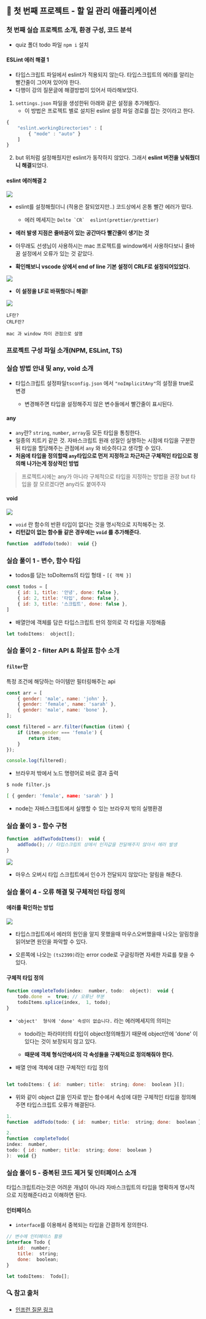 ## 📖 첫 번째 프로젝트 - 할 일 관리 애플리케이션
###  첫 번째 실습 프로젝트 소개, 환경 구성, 코드 분석
- quiz 폴더 todo 파일 ```npm i``` 설치

#### ESLint 에러 해결 1
- 타입스크립트 파일에서 eslint가 적용되지 않는다. 타입스크립트의 에러를 알리는 빨간줄이 그어져 있어야 한다.
- 다행이 강의 질문글에 해결방법이 있어서 따라해보았다.

1.  ```settings.json``` 파일을 생성한뒤 아래와 같은 설정을 추가해줬다.
	- 이 방법은 프로젝트 별로 설치된 eslint 설정 파일 경로를 잡는 것이라고 한다.

```js
{
	"eslint.workingDirectories" : [
		{ "mode" : "auto" }
	]
}
```
2. but 위처럼 설정해줬지만 eslint가 동작하지 않았다.  그래서 **eslint 버전을 낮춰줬더니 해결**되었다.

#### eslint 에러해결 2

<img src="./images/endOfLine01.PNG">

- eslint를 설정해줬더니 (적용은 잘되었지만..) 코드상에서 온통 빨간 에러가 떴다. 
	- 에러 메세지는 ```Delte `CR` 
eslint(prettier/prettier)```


- **에러 발생 지점은 줄바꿈이 있는 공간마다 빨간줄이 생기는 것**
- 아무래도 선생님이 사용하시는 mac 프로젝트를 window에서 사용하다보니 줄바꿈 설정에서 오류가 있는 것 같았다.
- **확인해보니 vscode 상에서 end of line 기본 설정이 CRLF로 설정되어있었다.**

<img src="./images/endOfLine02.PNG">

- **이 설정을 LF로 바꿔줬더니 해결!**

<img src="./images/endOfLine03.PNG">




```
LF란?
CRLF란?

mac 과 window 차이 관점으로 설명
```

### 프로젝트 구성 파일 소개(NPM, ESLint, TS)
### 실습 방법 안내 및 any, void 소개
- 타입스크립트 설정파일`tsconfig.json` 에서 `"noImplicitAny"`의 설정을 true로 변경

	- 변경해주면 타입을 설정해주지 않은 변수들에서 빨간줄이 표시된다.

#### any
- `any`란? `string`, `number`, `array`등 모든 타입을 통칭한다.
- 일종의 치트키 같은 것. 자바스크립트 원래 성질인 실행하는 시점에 타입을 구분한뒤 타입을 할당해주는 관점에서 `any` 와 비슷하다고 생각할 수 있다.
- **처음에 타입을 정의할때 `any`타입으로 먼저 지정하고 차근차근 구체적인 타입으로 정의해 나가는게 정상적인 방법**

> 프로젝트시에는 any가 아니라 구체적으로 타입을 지정하는 방법을 권장
> but 타입을 잘 모르겠다면 any라도 붙여주자

#### void
<img src="./images/void.png">

- ```void``` 란 함수의 반환 타입이 없다는 것을 명시적으로 지적해주는 것.
- **리턴값이 없는 함수들 같은 경우에는 `void` 를 추가해준다.**
```js
function  addTodo(todo):  void {}
```

### 실습 풀이 1 - 변수, 함수 타입
- todos를 담는 toDoItems의 타입 형태 - `[{ 객체 }]`
```js
const todos = [
	{ id: 1, title: '안녕', done: false },
	{ id: 2, title: '타입', done: false },
	{ id: 3, title: '스크립트', done: false },
]
```
- 배열안에 객체를 담은 타입스크립트 만의 정의로 각 타입을 지정해줌
```js
let todoItems:  object[];
```

### 실습 풀이 2 - filter API & 화살표 함수 소개
#### ```filter```란
특정 조건에 해당하는 아이템만 필터링해주는 api
```js
const arr = [
	{ gender: 'male', name: 'john' },
	{ gender: 'female', name: 'sarah' },
	{ gender: 'male', name: 'bone' },
];

const filtered = arr.filter(function (item) {
	if (item.gender === 'female') {
		return item;
	}
});

console.log(filtered);
```
- 브라우저 밖에서 노드 명령어로 바로 결과 출력
```bash
$ node filter.js

[ { gender: 'female', name: 'sarah' } ]
```
- node는 자바스크립트에서 실행할 수 있는 브라우저 밖의 실행환경

### 실습 풀이 3 - 함수 구현
```js
function  addTwoTodoItems():  void {
	addTodo(); // 타입스크립트 상에서 인자값을 전달해주지 않아서 에러 발생
}
```

<img src="./images/typeFunction.png">

- 마우스 오버시 타입 스크립트에서 인수가 전달되지 않았다는 알림을 해준다.


### 실습 풀이 4 - 오류 해결 및 구체적인 타입 정의

#### 에러를 확인하는 방법

<img src="./images/typeScriptError.png">

- 타입스크립트에서 에러의 원인을 알지 못했을때 마우스오버했을때 나오는 알림창을 읽어보면 원인을 파악할 수 있다.

- 오른쪽에 나오는 ```(ts2399)```라는  error code로 구글링하면 자세한 자료를 찾을 수 있다.

#### 구체적 타입 정의
```js
function completeTodo(index:  number, todo:  object):  void {	
	todo.done  =  true; // 오류난 부분
	todoItems.splice(index,  1, todo);
}
```
- `'object'  형식에 'done' 속성이 없습니다.`  라는 에러메세지의 의미는 
	- todo라는 파라미터의 타입이 object정의해줬기 때문에 object안에 'done' 이 있다는 것이 보장되지 않고 있다.

	- **때문에 객체 형식안에서의 각 속성들을 구체적으로 정의해줘야 한다.**
- 배열 안에 객체에 대한 구체적인 타입 정의 
```js

let todoItems: { id:  number; title:  string; done:  boolean }[];
```
- 위와 같이 object 값을 인자로 받는 함수에서 속성에 대한 구체적인 타입을 정의해주면 타입스크립트 오류가 해결된다.
```js
1. 
function  addTodo(todo: { id:  number; title:  string; done:  boolean }):  void {}

2.
function  completeTodo(
index:  number,
todo: { id:  number; title:  string; done:  boolean }
):  void {}
```


### 실습 풀이 5 - 중복된 코드 제거 및 인터페이스 소개
타입스크립트라는것은 어려운 개념이 아니라 자바스크립트의 타입을 명확하게 명시적으로 지정해준다라고 이해하면 된다.


#### 인터페이스
- `interface`를 이용해서 중복되는 타입을 간결하게 정의한다.

```js
// 변수에 인터페이스 활용
interface Todo {
	id:  number;
	title:  string;
	done:  boolean;
}

let todoItems:  Todo[];
```

### 🔍 참고 출처
- [인프런 질문 링크](https://www.inflearn.com/questions/36296)
